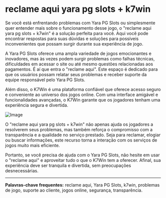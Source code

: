 # reclame aqui yara pg slots + k7win

Se você está enfrentando problemas com Yara PG Slots ou simplesmente quer entender mais sobre o funcionamento desse jogo, o "reclame aqui yara pg slots + k7win" é a solução perfeita para você. Aqui você pode encontrar respostas para suas dúvidas e soluções para possíveis inconvenientes que possam surgir durante sua experiência de jogo.

A Yara PG Slots oferece uma ampla variedade de jogos emocionantes e inovadores, mas às vezes podem surgir problemas como falhas técnicas, dificuldades em acessar o site ou até mesmo questões relacionadas aos pagamentos. É aí que entra o "reclame aqui". Este espaço é dedicado para que os usuários possam relatar seus problemas e receber suporte da equipe responsável pelo Yara PG Slots. 

Além disso, o K7Win é uma plataforma confiável que oferece acesso seguro e conveniente ao universo dos jogos online. Com uma interface amigável e funcionalidades avançadas, o K7Win garante que os jogadores tenham uma experiência segura e divertida.

![Image](https://github.com/user-attachments/assets/b9de9dee-b60e-46a0-9e49-3c6ca594ed6f)

O "reclame aqui yara pg slots + k7win" não apenas ajuda os jogadores a resolverem seus problemas, mas também reforça o compromisso com a transparência e a qualidade no serviço prestado. Seja para reclamar, elogiar ou buscar informações, este recurso torna a interação com os serviços de jogos muito mais eficiente.

Portanto, se você precisa de ajuda com o Yara PG Slots, não hesite em usar o "reclame aqui" e aproveitar tudo o que o K7Win tem a oferecer. Afinal, sua experiência deve ser tranquila e divertida, sem preocupações desnecessárias.

---

**Palavras-chave frequentes:** reclame aqui, Yara PG Slots, k7win, problemas de jogo, suporte ao cliente, jogos online, segurança, transparência.